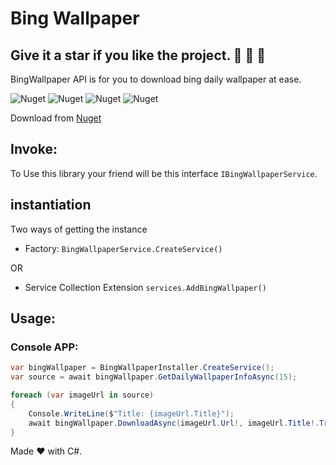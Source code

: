 ﻿# Bing Wallpaper

## Give it a star if you like the project. 👏 🌠 🌟

BingWallpaper API is for you to download bing daily wallpaper at ease.

![Nuget](https://img.shields.io/nuget/v/BingWallpaper)
![Nuget](https://img.shields.io/nuget/dt/BingWallpaper?style=plastic)
![Nuget](https://img.shields.io/github/repo-size/purkayasta/BingWallpaper?style=social)
![Nuget](https://img.shields.io/github/last-commit/purkayasta/BingWallpaper?style=flat-square)

Download from [Nuget](https://www.nuget.org/packages/BingWallpaper/)

## Invoke:
To Use this library your friend will be this interface ```IBingWallpaperService```.

## instantiation
Two ways of getting the instance
- Factory:
```BingWallpaperService.CreateService()```

OR
- Service Collection Extension
```services.AddBingWallpaper()```

## Usage:

### Console APP:
```c#
var bingWallpaper = BingWallpaperInstaller.CreateService();
var source = await bingWallpaper.GetDailyWallpaperInfoAsync(15);

foreach (var imageUrl in source)
{
	Console.WriteLine($"Title: {imageUrl.Title}");
	await bingWallpaper.DownloadAsync(imageUrl.Url!, imageUrl.Title!.Trim(), "png", "D://");
}
```




Made ❤ with C#.